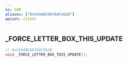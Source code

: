 ```yaml
---
ns: CAM
aliases: ["0xC64ABC0676AF262B"]
apiset: client
---
```

## _FORCE_LETTER_BOX_THIS_UPDATE

```c
// 0xC64ABC0676AF262B
void _FORCE_LETTER_BOX_THIS_UPDATE();
```





